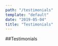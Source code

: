```yaml
---
path: "/testimonials"
template: "default"
date: "2019-05-04"
title: "Testimonials"
---
```


##Testimonials
